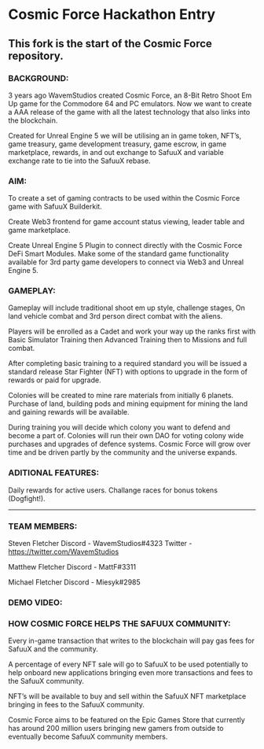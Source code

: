 # Cosmic Force Hackathon Entry

## This fork is the start of the Cosmic Force repository.

### BACKGROUND:
3 years ago WavemStudios created Cosmic Force, an 8-Bit Retro Shoot Em Up game for the Commodore 64 and PC emulators. Now we want to create a AAA release of the game with all the latest technology that also links into the blockchain.

Created for Unreal Engine 5 we will be utilising an in game token, NFT’s, game treasury, game development treasury, game escrow, in game marketplace, rewards, in and out exchange to SafuuX and variable exchange rate to tie into the SafuuX rebase.

### AIM:
To create a set of gaming contracts to be used within the Cosmic Force game with SafuuX Builderkit.

Create Web3 frontend for game account status viewing, leader table and game marketplace.

Create Unreal Engine 5 Plugin to connect directly with the Cosmic Force DeFi Smart Modules. Make some of the standard game functionality available for 3rd party game developers to connect via Web3 and Unreal Engine 5.

### GAMEPLAY:
Gameplay will include traditional shoot em up style, challenge stages, On land vehicle combat and 3rd person direct combat with the aliens.

Players will be enrolled as a Cadet and work your way up the ranks first with Basic Simulator Training then Advanced Training then to Missions and full combat.

After completing basic training to a required standard you will be issued a standard release Star Fighter (NFT) with options to upgrade in the form of rewards or paid for upgrade.

Colonies will be created to mine rare materials from initially 6 planets. Purchase of land, building pods and mining equipment for mining the land and gaining rewards will be available.

During training you will decide which colony you want to defend and become a part of. Colonies will run their own DAO for voting colony wide purchases and upgrades of defence systems. Cosmic Force will grow over time and be driven partly by the community and the universe expands.

### ADITIONAL FEATURES:
Daily rewards for active users.
Challange races for bonus tokens (Dogfight!).


---

### TEAM MEMBERS:
Steven Fletcher
Discord - WavemStudios#4323
Twitter - https://twitter.com/WavemStudios

Matthew Fletcher
Discord - MattF#3311

Michael Fletcher
Discord - Miesyk#2985


### DEMO VIDEO:

### HOW COSMIC FORCE HELPS THE SAFUUX COMMUNITY:

Every in-game transaction that writes to the blockchain will pay gas fees for SafuuX and the community.

A percentage of every NFT sale will go to SafuuX to be used potentially to help onboard new applications bringing even more transactions and fees to the SafuuX community.

NFT’s will be available to buy and sell within the SafuuX NFT marketplace bringing in fees to the SafuuX community.

Cosmic Force aims to be featured on the Epic Games Store that currently has around 200 million users bringing new gamers from outside to eventually become SafuuX community members.

